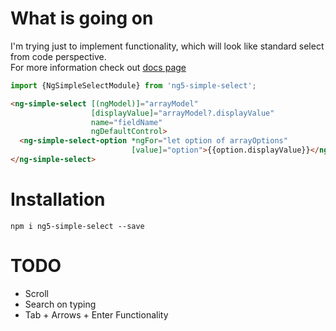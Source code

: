 # What is going on

I'm trying just to implement functionality, which will look like standard select from code perspective.  
For more information check out [docs page](https://tv1ster.github.io/ng5-simple-select/)

```js
import {NgSimpleSelectModule} from 'ng5-simple-select';
```  

```html
<ng-simple-select [(ngModel)]="arrayModel"
                  [displayValue]="arrayModel?.displayValue"
                  name="fieldName"
                  ngDefaultControl>
  <ng-simple-select-option *ngFor="let option of arrayOptions"
                           [value]="option">{{option.displayValue}}</ng-simple-select-option>
</ng-simple-select>
```
 
# Installation
```
npm i ng5-simple-select --save
```

# TODO
- Scroll
- Search on typing
- Tab + Arrows + Enter Functionality

